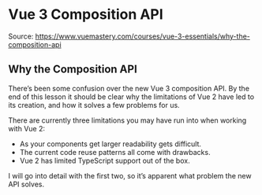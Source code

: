 # Vue 3 Composition API

Source:
https://www.vuemastery.com/courses/vue-3-essentials/why-the-composition-api

## Why the Composition API

There’s been some confusion over the new Vue 3 composition API. By the end of this lesson it should be clear why the limitations of Vue 2 have led to its creation, and how it solves a few problems for us.

There are currently three limitations you may have run into when working with Vue 2:

-    As your components get larger readability gets difficult.
-    The current code reuse patterns all come with drawbacks.
-    Vue 2 has limited TypeScript support out of the box.

I will go into detail with the first two, so it’s apparent what problem the new API solves.
